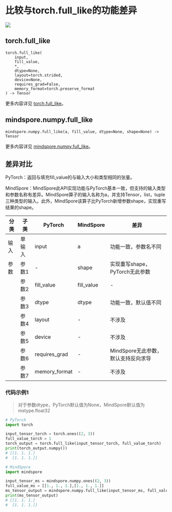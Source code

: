 # 比较与torch.full_like的功能差异

<a href="https://gitee.com/mindspore/docs/blob/master/docs/mindspore/source_zh_cn/note/api_mapping/pytorch_diff/mindspore.numpy.full_like.md" target="_blank"><img src="https://mindspore-website.obs.cn-north-4.myhuaweicloud.com/website-images/master/resource/_static/logo_source.png"></a>

## torch.full_like

```text
torch.full_like(
    input,
    fill_value,
    *,
    dtype=None,
    layout=torch.strided,
    device=None,
    requires_grad=False,
    memory_format=torch.preserve_format
) -> Tensor
```

更多内容详见 [torch.full_like](https://pytorch.org/docs/1.8.1/generated/torch.full_like.html)。

## mindspore.numpy.full_like

```text
mindspore.numpy.full_like(a, fill_value, dtype=None, shape=None) -> Tensor
```

更多内容详见 [mindspore.numpy.full_like](https://mindspore.cn/docs/zh-CN/master/api_python/numpy/mindspore.numpy.full_like.html)。

## 差异对比

PyTorch：返回与填充fill_value的与输入大小和类型相同的张量。

MindSpore：MindSpore此API实现功能与PyTorch基本一致，但支持的输入类型和参数名称有差异。MindSpore算子的输入名称为a，并支持Tensor，list，tuple三种类型的输入。此外，MindSpore该算子比PyTorch新增参数shape，实现重写结果的shape。

| 分类 | 子类 |PyTorch | MindSpore | 差异 |
| --- | --- | --- | --- |---|
| 输入 | 单输入 | input         | a         | 功能一致，参数名不同 |
|参数 | 参数1 | - | shape |实现重写shape， PyTorch无此参数 |
|  | 参数2  | fill_value    | fill_value | -                        |
|      | 参数3  | dtype         | dtype      | 功能一致，默认值不同                  |
|      | 参数4  | layout        | -          | 不涉及 |
|      | 参数5  | device        | -          | 不涉及 |
|      | 参数6  | requires_grad | -          | MindSpore无此参数，默认支持反向求导 |
|      | 参数7  | memory_format | -          | 不涉及 |

### 代码示例1

> 对于参数dtype，PyTorch默认值为None，MindSpore默认值为mstype.float32

```python
# PyTorch
import torch

input_tensor_torch = torch.ones((2, 3))
full_value_torch = 1
torch_output = torch.full_like(input_tensor_torch, full_value_torch)
print(torch_output.numpy())
# [[1. 1. 1.]
#  [1. 1. 1.]]

# MindSpore
import mindspore

input_tensor_ms = mindspore.numpy.ones((2, 3))
full_value_ms = [[1., 1., 1.],[1., 1., 1.]]
ms_tensor_output = mindspore.numpy.full_like(input_tensor_ms, full_value_ms)
print(ms_tensor_output)
# [[1. 1. 1.]
#  [1. 1. 1.]]
```
